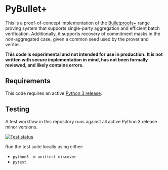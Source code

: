 # PyBullet+

This is a proof-of-concept implementation of the [Bulletproofs+](https://eprint.iacr.org/2020/735) range proving system that supports single-party aggregation and efficient batch verification.
Additionally, it supports recovery of commitment masks in the non-aggregated case, given a common seed used by the prover and verifier.

**This code is experimental and not intended for use in production.**
**It is not written with secure implementation in mind, has not been formally reviewed, and likely contains errors.**

## Requirements

This code requires an active [Python 3 release](https://devguide.python.org/#status-of-python-branches).


## Testing

A test workflow in this repository runs against all active Python 3 release minor versions.

[![Test status](../../actions/workflows/test.yml/badge.svg)](../../actions/workflows/test.yml)

Run the test suite locally using either:
- `python3 -m unittest discover`
- `pytest`
